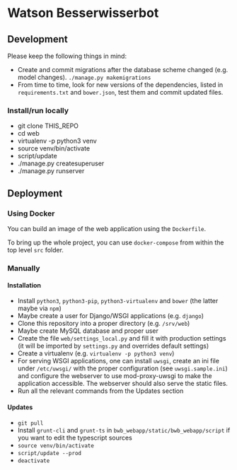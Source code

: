 # Watson Besserwisserbot

## Development

Please keep the following things in mind:

* Create and commit migrations after the database scheme changed (e.g. model changes). `./manage.py makemigrations`
* From time to time, look for new versions of the dependencies, listed in `requirements.txt` and `bower.json`, test them and commit updated files.

### Install/run locally

* git clone THIS_REPO
* cd web
* virtualenv -p python3 venv
* source venv/bin/activate
* script/update
* ./manage.py createsuperuser
* ./manage.py runserver


## Deployment

### Using Docker

You can build an image of the web application using the `Dockerfile`.

To bring up the whole project, you can use `docker-compose` from within the top level `src` folder.

### Manually

#### Installation
* Install `python3`, `python3-pip`, `python3-virtualenv` and `bower` (the latter maybe via `npm`)
* Maybe create a user for Django/WSGI applications (e.g. `django`)
* Clone this repository into a proper directory (e.g. `/srv/web`)
* Maybe create MySQL database and proper user
* Create the file `web/settings_local.py` and fill it with production settings (it will be imported by `settings.py` and overrides default settings)
* Create a virtualenv (e.g. `virtualenv -p python3 venv`)
* For serving WSGI applications, one can install `uwsgi`, create an ini file under `/etc/uwsgi/` with the proper configuration (see `uwsgi.sample.ini`) and configure the webserver to use mod-proxy-uwsgi to make the application accessible. The webserver should also serve the static files.
* Run all the relevant commands from the Updates section

#### Updates

* `git pull`
* Install `grunt-cli` and `grunt-ts` in `bwb_webapp/static/bwb_webapp/script` if you want to edit the typescript sources
* `source venv/bin/activate`
* `script/update --prod`
* `deactivate`
